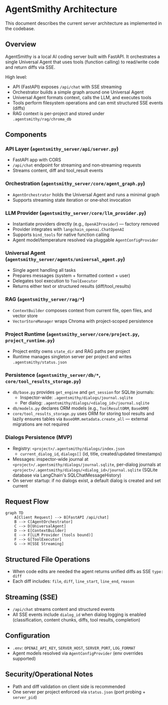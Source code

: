 # AgentSmithy Architecture

This document describes the current server architecture as implemented in the codebase.

## Overview

AgentSmithy is a local AI coding server built with FastAPI. It orchestrates a single Universal Agent that uses tools (function calling) to read/write code and return diffs via SSE.

High level:
- API (FastAPI) exposes `/api/chat` with SSE streaming
- Orchestrator builds a simple graph around one Universal Agent
- Universal Agent formats context, calls the LLM, and executes tools
- Tools perform filesystem operations and can emit structured SSE events (diffs)
- RAG context is per-project and stored under `.agentsmithy/rag/chroma_db`

## Components

### API Layer (`agentsmithy_server/api/server.py`)
- FastAPI app with CORS
- `/api/chat` endpoint for streaming and non‑streaming requests
- Streams content, diff and tool_result events

### Orchestration (`agentsmithy_server/core/agent_graph.py`)
- `AgentOrchestrator` holds the Universal Agent and runs a minimal graph
- Supports streaming state iteration or one‑shot invocation

### LLM Provider (`agentsmithy_server/core/llm_provider.py`)
- Instantiate providers directly (e.g., `OpenAIProvider`) — factory removed
- Provider integrates with `langchain_openai.ChatOpenAI`
- Supports `bind_tools` for native function calling
- Agent model/temperature resolved via pluggable `AgentConfigProvider`

### Universal Agent (`agentsmithy_server/agents/universal_agent.py`)
- Single agent handling all tasks
- Prepares messages (system + formatted context + user)
- Delegates tool execution to `ToolExecutor`
- Returns either text or structured results (diff/tool_results)

### RAG (`agentsmithy_server/rag/*`)
- `ContextBuilder` composes context from current file, open files, and vector store
- `VectorStoreManager` wraps Chroma with project‑scoped persistence

### Project Runtime (`agentsmithy_server/core/project.py`, `project_runtime.py`)
- Project entity owns `state_dir` and RAG paths per project
- Runtime manages singleton server per project and writes `.agentsmithy/status.json`

### Persistence (`agentsmithy_server/db/*`, `core/tool_results_storage.py`)
- `db/base.py` provides `get_engine` and `get_session` for SQLite journals:
  - Inspector-wide: `.agentsmithy/dialogs/journal.sqlite`
  - Per dialog: `.agentsmithy/dialogs/<dialog_id>/journal.sqlite`
- `db/models.py` declares ORM models (e.g., `ToolResultORM`, `BaseORM`)
- `core/tool_results_storage.py` uses ORM for storing tool results and lazily ensures tables via `BaseORM.metadata.create_all` — external migrations are not required

### Dialogs Persistence (MVP)
- Registry: `<project>/.agentsmithy/dialogs/index.json`
  - `current_dialog_id`, `dialogs[]` (id, title, created/updated timestamps)
- Messages: inspector-wide journal at `<project>/.agentsmithy/dialogs/journal.sqlite`, per-dialog journals at `<project>/.agentsmithy/dialogs/<dialog_id>/journal.sqlite` (SQLite database via LangChain's SQLChatMessageHistory)
- On server startup: if no dialogs exist, a default dialog is created and set current

## Request Flow

```mermaid
graph TD
    A[Client Request] --> B[FastAPI /api/chat]
    B --> C[AgentOrchestrator]
    C --> D[UniversalAgent]
    D --> E[ContextBuilder]
    E --> F[LLM Provider (tools bound)]
    F --> G[ToolExecutor]
    G --> H[SSE Streaming]
```

## Structured File Operations

- When code edits are needed the agent returns unified diffs as SSE `type: diff`
- Each diff includes: `file`, `diff`, `line_start`, `line_end`, `reason`

## Streaming (SSE)

- `/api/chat` streams content and structured events
- All SSE events include `dialog_id` when dialog logging is enabled (classification, content chunks, diffs, tool results, completion)

## Configuration

- `.env`: `OPENAI_API_KEY`, `SERVER_HOST`, `SERVER_PORT`, `LOG_FORMAT`
- Agent models resolved via `AgentConfigProvider` (env overrides supported)

## Security/Operational Notes

- Path and diff validation on client side is recommended
- One server per project enforced via `status.json` (port probing + `server_pid`)
